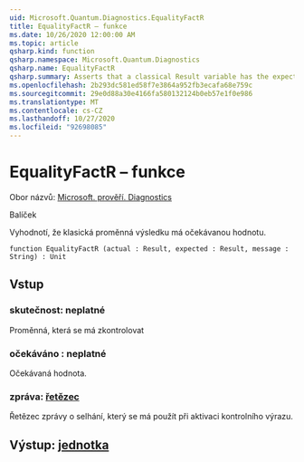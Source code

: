 ```yaml
---
uid: Microsoft.Quantum.Diagnostics.EqualityFactR
title: EqualityFactR – funkce
ms.date: 10/26/2020 12:00:00 AM
ms.topic: article
qsharp.kind: function
qsharp.namespace: Microsoft.Quantum.Diagnostics
qsharp.name: EqualityFactR
qsharp.summary: Asserts that a classical Result variable has the expected value.
ms.openlocfilehash: 2b293dc581ed58f7e3864a952fb3ecafa68e759c
ms.sourcegitcommit: 29e0d88a30e4166fa580132124b0eb57e1f0e986
ms.translationtype: MT
ms.contentlocale: cs-CZ
ms.lasthandoff: 10/27/2020
ms.locfileid: "92698085"
---
```

# <a name="equalityfactr-function"></a>EqualityFactR – funkce

Obor názvů: [Microsoft. prověří. Diagnostics](xref:Microsoft.Quantum.Diagnostics)

Balíček [](https://nuget.org/packages/)


Vyhodnotí, že klasická proměnná výsledku má očekávanou hodnotu.

```qsharp
function EqualityFactR (actual : Result, expected : Result, message : String) : Unit
```


## <a name="input"></a>Vstup

### <a name="actual--__invalidresult__"></a>skutečnost: __neplatné <Result>__

Proměnná, která se má zkontrolovat


### <a name="expected--__invalidresult__"></a>očekáváno __: <Result> neplatné__

Očekávaná hodnota.


### <a name="message--string"></a>zpráva: [řetězec](xref:microsoft.quantum.lang-ref.string)

Řetězec zprávy o selhání, který se má použít při aktivaci kontrolního výrazu.



## <a name="output--unit"></a>Výstup: [jednotka](xref:microsoft.quantum.lang-ref.unit)

